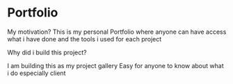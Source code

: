 # Portfolio

My motivation?
This is my personal Portfolio where anyone can have access what i have done and the tools i used for each project

Why did i build this project?

I am building this as my project gallery
Easy for anyone to know about what i do especially client



